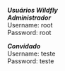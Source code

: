 *__Usuários Wildfly__*  
*__Administrador__*  
Username: root  
Password: root  

*__Convidado__*  
Username: teste  
Password: teste